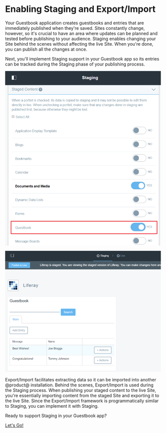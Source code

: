 # Enabling Staging and Export/Import [](id=using-staging-and-export-import)

Your Guestbook application creates guestbooks and entries that are immediately
published when they're saved. Sites constantly change, however, so it's crucial
to have an area where updates can be planned and tested before publishing
to your audience. Staging enables changing your Site behind the scenes without
affecting the live Site. When you're done, you can publish all the changes at
once. 

Next, you'll implement Staging support in your Guestbook app so its entries can
be tracked during the Staging phase of your publishing process.

![Figure 1: Once Staging is implemented in your Guestbook app, you can have its data tracked by the Staging framework.](../../../images/guestbook-staging.png)

![Figure 2: A Staging-enabled Guestbook app can be modified on the staged site first without any users seeing it on the live Site.](../../../images/guestbook-staging-page.png)

Export/Import facilitates extracting data so it can be imported into another
@product@ installation. Behind the scenes, Export/Import is used during the
Staging process. When publishing your staged content to the live Site, you're
essentially importing content from the staged Site and exporting it to the live
Site. Since the Export/Import framework is programmatically similar to Staging,
you can implement it with Staging.

Ready to support Staging in your Guestbook app?

<a class="go-link btn btn-primary" href="/develop/tutorials/-/knowledge_base/7-0/creating-staged-models">Let's Go!<span class="icon-circle-arrow-right"></span></a>
